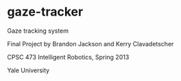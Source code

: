 gaze-tracker
============

Gaze tracking system

Final Project by Brandon Jackson and Kerry Clavadetscher

CPSC 473 Intelligent Robotics, Spring 2013

Yale University